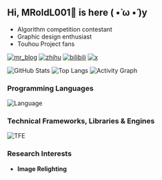 ## Hi, MRoldL001🍵 is here ( •̀ ω •́ )y
- Algorithm competition contestant
- Graphic design enthusiast
- Touhou Project fans

[![mr_blog](https://img.shields.io/badge/----MR__Blog-268785?style=flat-square&logo=wordpress&logoColor=ffffff)](http://www.mroldl001.top) [![zhihu](https://img.shields.io/badge/Zhihu-0084FF?style=flat-square&logo=zhihu&logoColor=ffffff)](https://www.zhihu.com/people/mroldl001) [![bilibili](https://img.shields.io/badge/Bilibili-00A1D6?style=flat-square&logo=bilibili&logoColor=ffffff)](https://space.bilibili.com/244751581) [![x](https://img.shields.io/badge/X-000000?style=flat-square&logo=x&logoColor=ffffff)](https://x.com/MRoldL001) 

![GitHub Stats](https://github-readme-stats.vercel.app/api?username=MRoldL001&show_icons=true&theme=shadow_green)
![Top Langs](https://github-readme-stats.vercel.app/api/top-langs/?username=MRoldL001&layout=compact&theme=shadow_green)
![Activity Graph](https://github-readme-activity-graph.vercel.app/graph?username=MRoldL001&theme=github-light&radius=10)

### Programming Languages
![Language](https://skillicons.dev/icons?i=c,cpp,java,kotlin,python,html,css&theme=light)

### Technical Frameworks, Libraries & Engines
![TFE](https://skillicons.dev/icons?i=godot,spring,pytorch&theme=light)

### Research Interests
- **Image Relighting**
